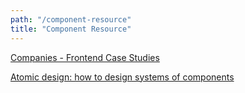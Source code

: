 ```yaml
---
path: "/component-resource"
title: "Component Resource"
---
```


[Companies - Frontend Case Studies](https://github.com/andrew--r/frontend-case-studies/blob/master/readme.md)

[Atomic design: how to design systems of components](https://uxdesign.cc/atomic-design-how-to-design-systems-of-components-ab41f24f260e)
